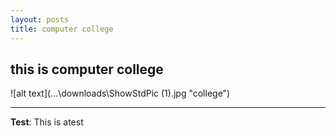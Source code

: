 ```yaml
---
layout: posts
title: computer college
---
```


## this is computer college 

![alt text](...\downloads\ShowStdPic (1).jpg "college")


---
**Test**: This is atest
